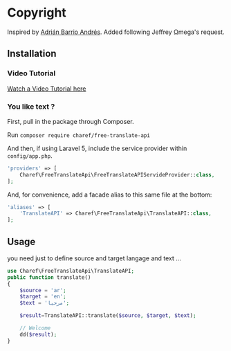 # Copyright
Inspired by [Adrián Barrio Andrés](https://github.com/statickidz). Added following Jeffrey Ωmega's request.

## Installation

### Video Tutorial

[Watch a Video Tutorial here](https://packagist.org/packages/charef/free-translate-api)

### You like text ?

First, pull in the package through Composer.

Run `composer require charef/free-translate-api`

And then, if using Laravel 5, include the service provider within `config/app.php`.

```php
'providers' => [
    Charef\FreeTranslateApi\FreeTranslateAPIServideProvider::class,
];
```

And, for convenience, add a facade alias to this same file at the bottom:

```php
'aliases' => [
    'TranslateAPI' => Charef\FreeTranslateApi\TranslateAPI::class,
];
```

## Usage

you need just to define source and target langage and text ...

```php
use Charef\FreeTranslateApi\TranslateAPI;
public function translate()
{
    $source = 'ar';
    $target = 'en';
    $text = 'مرحبا';

    $result=TranslateAPI::translate($source, $target, $text);

    // Welcome
    dd($result);
}
```
